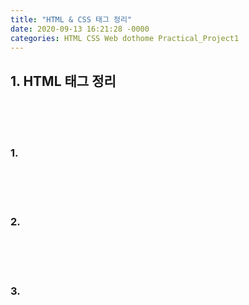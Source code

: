 ```yaml
---
title: "HTML & CSS 태그 정리"
date: 2020-09-13 16:21:28 -0000
categories: HTML CSS Web dothome Practical_Project1
---
```






## 1. HTML 태그 정리
<br/>
<br/>
<br/>

### 1. <html>
<br/>
<br/>
<br/>

### 2. <head>
<br/>
<br/>
<br/>

### 3. <title>
<br/>
<br/>
<br/>

### 4. <body>
<br/>
<br/>
<br/>

### 5. <div>
<br/>
<br/>
<br/>

### 6. <h>
<br/>
<br/>
<br/>

### 7. <p>
<br/>
<br/>
<br/>

### 8. <ul>
<br/>
<br/>
<br/>

### 9. <ol>
<br/>
<br/>
<br/>

### 10. <li>
<br/>
<br/>
<br/>

### 11. <a>
<br/>
<br/>
<br/>

### 12. <img>
<br/>
<br/>
<br/>

### 13. <style>
<br/>
<br/>
<br/>
